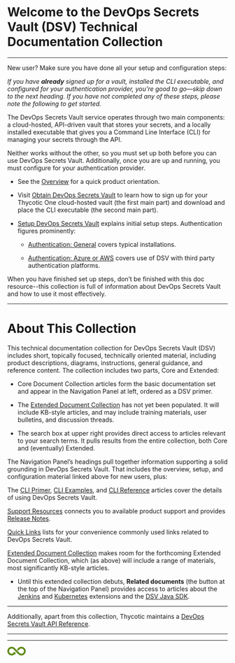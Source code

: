﻿[title]: # (Getting Started)
[tags]: # (DevOps Secrets Vault,DSV,)
[priority]: # (1)

# Welcome to the DevOps Secrets Vault (DSV) Technical Documentation Collection

  
---
  

New user? Make sure you have done all your setup and configuration steps:

*If you have **already** signed up for a vault, installed the CLI executable, and configured for your authentication provider, you’re good to go—skip down to the next heading. If you have not completed any of these steps, please note the following to get started.*

The DevOps Secrets Vault service operates through two main components: a cloud-hosted, API-driven vault that stores your secrets, and a locally installed executable that gives you a Command Line Interface (CLI) for managing your secrets through the API.

Neither works without the other, so you must set up both before you can use DevOps Secrets Vault. Additionally, once you are up and running, you must configure for your authentication provider.

* See the [Overview](./01-overview/index.md) for a quick product orientation.

* Visit [Obtain DevOps Secrets Vault](./02-obtain/index.md) to learn how to sign up for your Thycotic One cloud-hosted vault (the first main part) and download and place the CLI executable (the second main part).

* [Setup DevOps Secrets Vault](./03-setup/index.md) explains initial setup steps. Authentication figures prominently:

  * [Authentication: General](./04-authent-gen/index.md) covers typical installations.

  * [Authentication: Azure or AWS](./05-authent-azure-aws/index.md) covers use of DSV with third party authentication platforms.

When you have finished set up steps, don’t be finished with this doc resource--this collection is full of information about DevOps Secrets Vault and how to use it most effectively.

  
---
  

# About This Collection

This technical documentation collection for DevOps Secrets Vault (DSV) includes short, topically focused, technically oriented material, including product descriptions, diagrams, instructions, general guidance, and reference content. The collection includes two parts, Core and Extended:

* Core Document Collection articles form the basic documentation set and appear in the Navigation Panel at left, ordered as a DSV primer.

* The [Extended Document Collection](./9000-extended/) has not yet been populated. It will include KB-style articles, and may include training materials, user bulletins, and discussion threads.
 
* The search box at upper right provides direct access to articles relevant to your search terms. It pulls results from the entire collection, both Core and (eventually) Extended.

The Navigation Panel’s headings pull together information supporting a solid grounding in DevOps Secrets Vault. That includes the overview, setup, and configuration material linked above for new users, plus:

The [CLI Primer](./06-cli-primer/index.md), [CLI Examples](./07-cli-examples/index.md), and [CLI Reference](./08-cli-ref/index.md) articles cover the details of using DevOps Secrets Vault.

[Support Resources](./11-cust-support/index.md) connects you to available product support and provides [Release Notes](./11-cust-support/2110-release-notes.md).

[Quick Links](./16-quick-links/) lists for your convenience commonly used links related to DevOps Secrets Vault.

[Extended Document Collection](./9000-extended/) makes room for the forthcoming Extended Document Collection, which (as above) will include a range of materials, most significantly KB-style articles.

* Until this extended collection debuts, **Related documents** (the button at the top of the Navigation Panel) provides access to articles about the [Jenkins](/dsv-extension-jenkins) and [Kubernetes](/dsv-extension-kubernetes) extensions and the [DSV Java SDK](/dsv-sdk-java).

---
  

Additionally, apart from this collection, Thycotic maintains a [DevOps Secrets Vault API Reference](https://dsv.thycotic.com/api).

  
---

  

  

______  

![Article End](dsv-bug.png)

  
